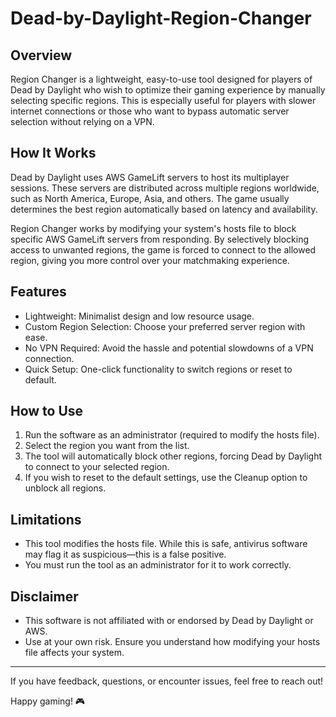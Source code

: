# Dead-by-Daylight-Region-Changer
## Overview  
Region Changer is a lightweight, easy-to-use tool designed for players of Dead by Daylight who wish to optimize their gaming experience by manually selecting specific regions. This is especially useful for players with slower internet connections or those who want to bypass automatic server selection without relying on a VPN.  

## How It Works  
Dead by Daylight uses AWS GameLift servers to host its multiplayer sessions. These servers are distributed across multiple regions worldwide, such as North America, Europe, Asia, and others. The game usually determines the best region automatically based on latency and availability.  

Region Changer works by modifying your system's hosts file to block specific AWS GameLift servers from responding. By selectively blocking access to unwanted regions, the game is forced to connect to the allowed region, giving you more control over your matchmaking experience.  

## Features  
- Lightweight: Minimalist design and low resource usage.  
- Custom Region Selection: Choose your preferred server region with ease.  
- No VPN Required: Avoid the hassle and potential slowdowns of a VPN connection.  
- Quick Setup: One-click functionality to switch regions or reset to default.  

## How to Use  
1. Run the software as an administrator (required to modify the hosts file).  
2. Select the region you want from the list.  
3. The tool will automatically block other regions, forcing Dead by Daylight to connect to your selected region.  
4. If you wish to reset to the default settings, use the Cleanup option to unblock all regions.  

## Limitations  
- This tool modifies the hosts file. While this is safe, antivirus software may flag it as suspicious—this is a false positive.  
- You must run the tool as an administrator for it to work correctly.  

## Disclaimer  
- This software is not affiliated with or endorsed by Dead by Daylight or AWS.  
- Use at your own risk. Ensure you understand how modifying your hosts file affects your system.  

---

If you have feedback, questions, or encounter issues, feel free to reach out!  

Happy gaming! 🎮
